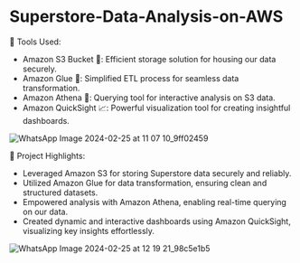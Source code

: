 # Superstore-Data-Analysis-on-AWS
🔧 Tools Used:
- Amazon S3 Bucket 🔄: Efficient storage solution for housing our data securely.
- Amazon Glue 🧩: Simplified ETL process for seamless data transformation.
- Amazon Athena 📝: Querying tool for interactive analysis on S3 data.
- Amazon QuickSight 📈: Powerful visualization tool for creating insightful dashboards.

  
![WhatsApp Image 2024-02-25 at 11 07 10_9ff02459](https://github.com/GaneshRam23/Superstore-Data-Analysis-on-AWS/assets/142648081/27e92ae4-3a4f-4e99-bd07-66bcc344bd15)

📌 Project Highlights:
- Leveraged Amazon S3 for storing Superstore data securely and reliably.
- Utilized Amazon Glue for data transformation, ensuring clean and structured datasets.
- Empowered analysis with Amazon Athena, enabling real-time querying on our data.
- Created dynamic and interactive dashboards using Amazon QuickSight, visualizing key insights effortlessly.


![WhatsApp Image 2024-02-25 at 12 19 21_98c5e1b5](https://github.com/GaneshRam23/Superstore-Data-Analysis-on-AWS/assets/142648081/556cb54c-4497-4156-8023-ddd330b23431)
